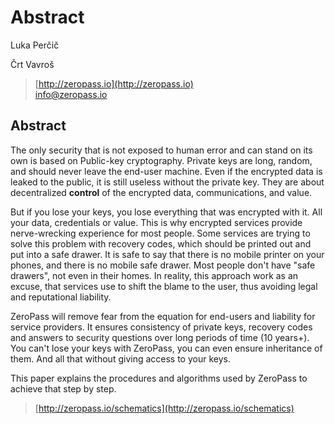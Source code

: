 # Abstract

Luka Perčič

Črt Vavroš

> [http://zeropass.io](http://zeropass.io)  
>  [info@zeropass.io](mailto:info@zeropass.io)

## Abstract

The only security that is not exposed to human error and can stand on its own is based on Public-key cryptography. Private keys are long, random, and should never leave the end-user machine. Even if the encrypted data is leaked to the public, it is still useless without the private key. They are about decentralized **control** of the encrypted data, communications, and value.

But if you lose your keys, you lose everything that was encrypted with it. All your data, credentials or value. This is why encrypted services provide nerve-wrecking experience for most people. Some services are trying to solve this problem with recovery codes, which should be printed out and put into a safe drawer. It is safe to say that there is no mobile printer on your phones, and there is no mobile safe drawer. Most people don't have "safe drawers", not even in their homes. In reality, this approach work as an excuse, that services use to shift the blame to the user, thus avoiding legal and reputational liability.

ZeroPass will remove fear from the equation for end-users and liability for service providers. It ensures consistency of private keys, recovery codes and answers to security questions over long periods of time \(10 years+\). You can't lose your keys with ZeroPass, you can even ensure inheritance of them. And all that without giving access to your keys.

This paper explains the procedures and algorithms used by ZeroPass to achieve that step by step.

> [http://zeropass.io/schematics](http://zeropass.io/schematics)

